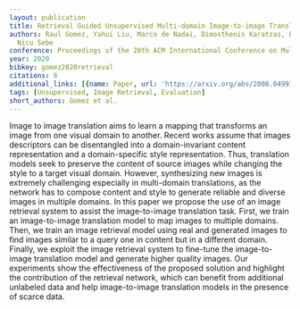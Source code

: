 ```yaml
---
layout: publication
title: Retrieval Guided Unsupervised Multi-domain Image-to-image Translation
authors: Raul Gomez, Yahui Liu, Marco de Nadai, Dimosthenis Karatzas, Bruno Lepri,
  Nicu Sebe
conference: Proceedings of the 28th ACM International Conference on Multimedia
year: 2020
bibkey: gomez2020retrieval
citations: 8
additional_links: [{name: Paper, url: 'https://arxiv.org/abs/2008.04991'}]
tags: [Unsupervised, Image Retrieval, Evaluation]
short_authors: Gomez et al.
---
```

Image to image translation aims to learn a mapping that transforms an image
from one visual domain to another. Recent works assume that images descriptors
can be disentangled into a domain-invariant content representation and a
domain-specific style representation. Thus, translation models seek to preserve
the content of source images while changing the style to a target visual
domain. However, synthesizing new images is extremely challenging especially in
multi-domain translations, as the network has to compose content and style to
generate reliable and diverse images in multiple domains. In this paper we
propose the use of an image retrieval system to assist the image-to-image
translation task. First, we train an image-to-image translation model to map
images to multiple domains. Then, we train an image retrieval model using real
and generated images to find images similar to a query one in content but in a
different domain. Finally, we exploit the image retrieval system to fine-tune
the image-to-image translation model and generate higher quality images. Our
experiments show the effectiveness of the proposed solution and highlight the
contribution of the retrieval network, which can benefit from additional
unlabeled data and help image-to-image translation models in the presence of
scarce data.